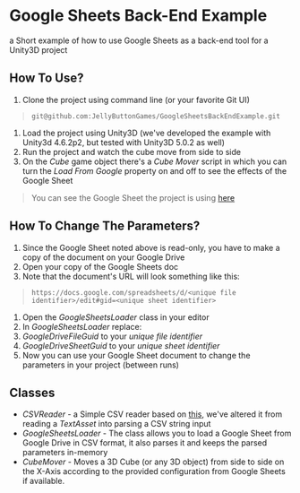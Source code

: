 # Google Sheets Back-End Example
a Short example of how to use Google Sheets as a back-end tool for a Unity3D project

## How To Use?
1. Clone the project using command line (or your favorite Git UI)
> `git@github.com:JellyButtonGames/GoogleSheetsBackEndExample.git`

1. Load the project using Unity3D (we've developed the example with Unity3d 4.6.2p2, but tested with Unity3D 5.0.2 as well)
1. Run the project and watch the cube move from side to side
1. On the _Cube_ game object there's a _Cube Mover_ script in which you can turn the _Load From Google_ property on and off to see the effects of the Google Sheet

> You can see the Google Sheet the project is using [here](https://docs.google.com/spreadsheets/d/1lW-uec71bgVSEwJCiRjxjYD4E3PDs70MKbErxqWent0)

## How To Change The Parameters?
1. Since the Google Sheet noted above is read-only, you have to make a copy of the document on your Google Drive
1. Open your copy of the Google Sheets doc
1. Note that the document's URL will look something like this:
> `https://docs.google.com/spreadsheets/d/<unique file identifier>/edit#gid=<unique sheet identifier>`

1. Open the _GoogleSheetsLoader_ class in your editor
1. In _GoogleSheetsLoader_ replace:
  1. _GoogleDriveFileGuid_ to your _unique file identifier_
  1. _GoogleDriveSheetGuid_ to your _unique sheet identifier_
1. Now you can use your Google Sheet document to change the parameters in your project (between runs)

## Classes
- _CSVReader_ - a Simple CSV reader based on [this](https://github.com/tikonen/blog/tree/master/csvreader), we've altered it from reading a _TextAsset_ into parsing a CSV string input
- _GoogleSheetsLoader_ - The class allows you to load a Google Sheet from Google Drive in CSV format, it also parses it and keeps the parsed parameters in-memory
- _CubeMover_ - Moves a 3D Cube (or any 3D object) from side to side on the X-Axis according to the provided configuration from Google Sheets if available.
